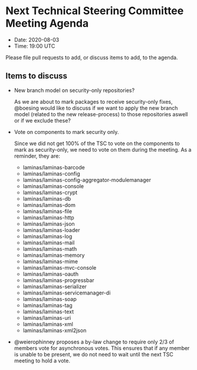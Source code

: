 # Next Technical Steering Committee Meeting Agenda

- Date: 2020-08-03
- Time: 19:00 UTC

Please file pull requests to add, or discuss items to add, to the agenda.

## Items to discuss

- New branch model on security-only repositories?

  As we are about to mark packages to receive security-only fixes, @boesing would like to discuss if we want to apply the new branch model (related to the new release-process) to those repositories aswell or if we exclude these?

- Vote on components to mark security only.

  Since we did not get 100% of the TSC to vote on the components to mark as security-only, we need to vote on them during the meeting. As a reminder, they are:
  
  - laminas/laminas-barcode
  - laminas/laminas-config
  - laminas/laminas-config-aggregator-modulemanager
  - laminas/laminas-console
  - laminas/laminas-crypt
  - laminas/laminas-db
  - laminas/laminas-dom
  - laminas/laminas-file
  - laminas/laminas-http
  - laminas/laminas-json
  - laminas/laminas-loader
  - laminas/laminas-log
  - laminas/laminas-mail
  - laminas/laminas-math
  - laminas/laminas-memory
  - laminas/laminas-mime
  - laminas/laminas-mvc-console
  - laminas/laminas-oauth
  - laminas/laminas-progressbar
  - laminas/laminas-serializer
  - laminas/laminas-servicemanager-di
  - laminas/laminas-soap
  - laminas/laminas-tag
  - laminas/laminas-text
  - laminas/laminas-uri
  - laminas/laminas-xml
  - laminas/laminas-xml2json

- @weierophinney proposes a by-law change to require only 2/3 of members vote for asynchronous votes. This ensures that if any member is unable to be present, we do not need to wait until the next TSC meeting to hold a vote.
